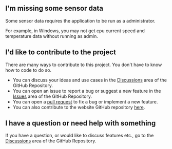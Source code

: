 ## I'm missing some sensor data

Some sensor data requires the application to be run as a administrator.

For example, in Windows, you may not get cpu current speed and
temperature data without running as admin.

## I'd like to contribute to the project

There are many ways to contribute to this project. You don't have to
know how to code to do so.

- You can discuss your ideas and use cases in the
[Discussions](https://github.com/timmo001/system-bridge/discussions)
area of the GitHub Repository.
- You can open an issue to report a bug or suggest a new feature
in the [Issues](https://github.com/timmo001/system-bridge/issues)
area of the GitHub Repository.
- You can open a
[pull request](https://github.com/timmo001/system-bridge-site/pulls)
to fix a bug or implement a new feature.
- You can also contribute to the website GitHub repository
[here](https://github.com/timmo001/system-bridge-site).

## I have a question or need help with something

If you have a question, or would like to discuss features etc., go to
the [Discussions](https://github.com/timmo001/system-bridge/discussions)
area of the GitHub Repository.
